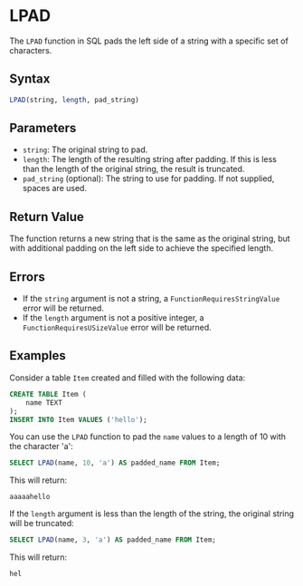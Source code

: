 # LPAD

The `LPAD` function in SQL pads the left side of a string with a specific set of characters.

## Syntax

```sql
LPAD(string, length, pad_string)
```

## Parameters

- `string`: The original string to pad.
- `length`: The length of the resulting string after padding. If this is less than the length of the original string, the result is truncated.
- `pad_string` (optional): The string to use for padding. If not supplied, spaces are used.

## Return Value

The function returns a new string that is the same as the original string, but with additional padding on the left side to achieve the specified length.

## Errors

- If the `string` argument is not a string, a `FunctionRequiresStringValue` error will be returned.
- If the `length` argument is not a positive integer, a `FunctionRequiresUSizeValue` error will be returned.

## Examples

Consider a table `Item` created and filled with the following data:

```sql
CREATE TABLE Item (
    name TEXT
);
INSERT INTO Item VALUES ('hello');
```

You can use the `LPAD` function to pad the `name` values to a length of 10 with the character 'a':

```sql
SELECT LPAD(name, 10, 'a') AS padded_name FROM Item;
```

This will return:

```
aaaaahello
```

If the `length` argument is less than the length of the string, the original string will be truncated:

```sql
SELECT LPAD(name, 3, 'a') AS padded_name FROM Item;
```

This will return:

```
hel
```